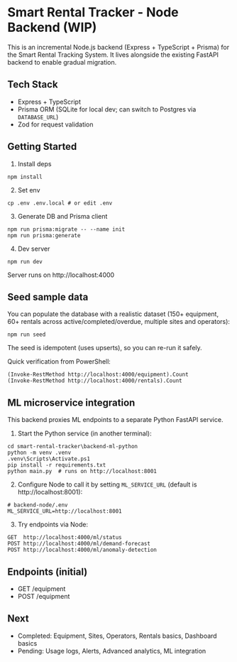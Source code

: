 # Smart Rental Tracker - Node Backend (WIP)

This is an incremental Node.js backend (Express + TypeScript + Prisma) for the Smart Rental Tracking System. It lives alongside the existing FastAPI backend to enable gradual migration.

## Tech Stack
- Express + TypeScript
- Prisma ORM (SQLite for local dev; can switch to Postgres via `DATABASE_URL`)
- Zod for request validation

## Getting Started
1. Install deps
```
npm install
```
2. Set env
```
cp .env .env.local # or edit .env
```
3. Generate DB and Prisma client
```
npm run prisma:migrate -- --name init
npm run prisma:generate
```
4. Dev server
```
npm run dev
```

Server runs on http://localhost:4000

## Seed sample data
You can populate the database with a realistic dataset (150+ equipment, 60+ rentals across active/completed/overdue, multiple sites and operators):

```
npm run seed
```

The seed is idempotent (uses upserts), so you can re-run it safely.

Quick verification from PowerShell:

```
(Invoke-RestMethod http://localhost:4000/equipment).Count
(Invoke-RestMethod http://localhost:4000/rentals).Count
```

## ML microservice integration
This backend proxies ML endpoints to a separate Python FastAPI service.

1) Start the Python service (in another terminal):
```
cd smart-rental-tracker\backend-ml-python
python -m venv .venv
.venv\Scripts\Activate.ps1
pip install -r requirements.txt
python main.py  # runs on http://localhost:8001
```

2) Configure Node to call it by setting `ML_SERVICE_URL` (default is http://localhost:8001):
```
# backend-node/.env
ML_SERVICE_URL=http://localhost:8001
```

3) Try endpoints via Node:
```
GET  http://localhost:4000/ml/status
POST http://localhost:4000/ml/demand-forecast
POST http://localhost:4000/ml/anomaly-detection
```

## Endpoints (initial)
- GET /equipment
- POST /equipment

## Next
- Completed: Equipment, Sites, Operators, Rentals basics, Dashboard basics
- Pending: Usage logs, Alerts, Advanced analytics, ML integration
